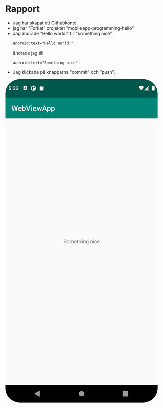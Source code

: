 
# Rapport


- Jag har skapat ett Githubkonto.
- jag har "Forkat" projektet "mobileapp-programming-hello"
- Jag ändrade "Hello world!" till "something nice".
  ```
  android:text="Hello World!" 
  ``` 
  ändrade jag till 
  ```
  android:text="Something nice" 
  ```
- Jag klickade på knapparna "commit" och "push".


![](Screenshot1.png)
